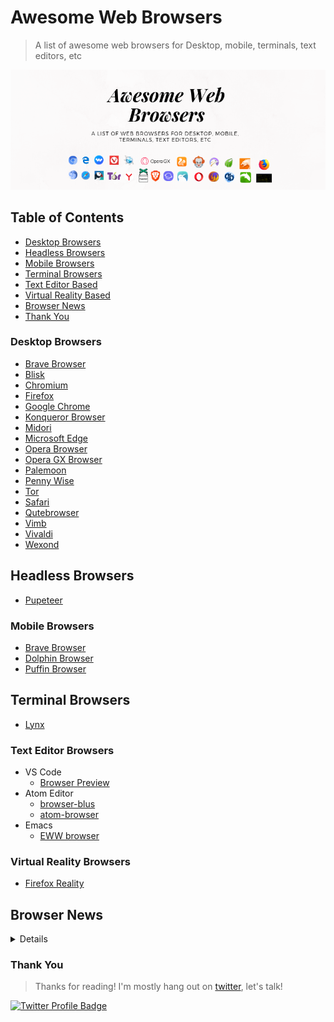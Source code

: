 # Awesome Web Browsers
> A list of awesome web browsers for Desktop, mobile, terminals, text editors, etc

<a href="https://twitter.com/cliffordfajard0"><img src="./media/images/cover.png" alt="Awesome Web Browsers Cover Image"></a>


## Table of Contents

- [Desktop Browsers](#desktop-browsers)
- [Headless Browsers](#headless-browsers)
- [Mobile Browsers](#mobile-browsers)
- [Terminal Browsers](#terminal-browsers)
- [Text Editor Based](#text-editor-browsers)
- [Virtual Reality Based](#virtual-reality-browsers)
- [Browser News](#browser-news)
- [Thank You](#thank-you)


### Desktop Browsers
- [Brave Browser](https://brave.com/)
- [Blisk](https://blisk.io/)
- [Chromium](https://www.chromium.org/getting-involved/download-chromium)
- [Firefox](https://www.mozilla.org/en-US/firefox/new/)
- [Google Chrome](https://www.google.com/chrome/b/)
- [Konqueror Browser](https://kde.org/applications/internet/org.kde.konqueror)
- [Midori](https://www.midori-browser.org/)
- [Microsoft Edge](https://www.microsoft.com/en-us/windows/microsoft-edge)
- [Opera Browser](https://www.opera.com/)
- [Opera GX Browser](https://www.opera.com/gx#start)
- [Palemoon](https://www.palemoon.org/)
- [Penny Wise](https://github.com/kamranahmedse/pennywise)
- [Tor](https://www.torproject.org/)
- [Safari](https://www.apple.com/safari/)
- [Qutebrowser](https://www.qutebrowser.org/)
- [Vimb](https://github.com/fanglingsu/vimb)
- [Vivaldi](https://vivaldi.com/)
- [Wexond](https://github.com/wexond/wexond)

## Headless Browsers
- [Pupeteer](https://github.com/GoogleChrome/puppeteer)


### Mobile Browsers
- [Brave Browser](https://brave.com/)
- [Dolphin Browser](http://dolphin.com/)
- [Puffin Browser](https://www.puffin.com/)

## Terminal Browsers
- [Lynx](http://lynx.browser.org/)


### Text Editor Browsers
- VS Code
	- [Browser Preview](https://marketplace.visualstudio.com/items?itemName=auchenberg.vscode-browser-preview)
- Atom Editor
	- [browser-blus](https://atom.io/packages/browser-plus)
	- [atom-browser](https://github.com/sean-codes/atom-browser)
- Emacs
	- [EWW browser](https://www.youtube.com/watch?v=GtFz19gj-m4)

### Virtual Reality Browsers
- [Firefox Reality](https://mixedreality.mozilla.org/)



## Browser News
<details>

 - Youtube
	- [YouTube - Google Chrome Developers Channel](https://www.youtube.com/channel/UCnUYZLuoy1rq1aVMwx4aTzw)
	- [Chrome University - Playlist of talks from Google's internal training for new Chrome engineers](https://www.youtube.com/playlist?list=PL9ioqAuyl6UIFAdsM5KU6P-hRJdh-BPmm)

 - Twitter Accounts
 	 - [Intent to Ship](https://twitter.com/intenttoship)
	 - [Microsoft Edge Dev](https://twitter.com/MSEdgeDev)
	 - [Microsoft Edge](https://twitter.com/MicrosoftEdge)
   - [Google Chrome](https://twitter.com/googlechrome)
   - [Chrome Developers](https://twitter.com/ChromiumDev)
   - [Chrome UX Report](https://twitter.com/ChromeUXReport)
	 - [Chrome DevTools](https://twitter.com/ChromeDevTools)
   - [Firefox Devtools](https://twitter.com/FirefoxDevTools)
   - [Firefox Nightly](https://twitter.com/FirefoxNightly)
   - [Firefox](https://twitter.com/firefox)
	 - [Spider Monkey JS](https://twitter.com/SpiderMonkeyJS)
	 - [V8](https://twitter.com/v8js)
	 - [W3C Technical Architecture Group](https://twitter.com/w3ctag)
	 - [W3C](https://twitter.com/w3c)
   - [Webkit](https://twitter.com/webkit)
   - [HTTP Archive](https://twitter.com/HTTPArchive)
   - [Lighthouse](https://twitter.com/____lighthouse)

	- Github
		- [Github - W3C Technical Architecture Group](https://github.com/w3ctag?type=source)
		- [W3C specs and API reviews](https://github.com/w3ctag/design-reviews)
		- [Github - Google Chrome](https://github.com/googlechrome)
		- [Github - Firefox](https://github.com/mozilla)
		- [Nagalfar - a toy web browser implemented in rust from scratch](https://github.com/maekawatoshiki/naglfar)
		- [Robinson - a toy web browser implemented in rust from scratch](https://github.com/mbrubeck/robinson)

	- Books
		- [High Performance Browser Networking](https://hpbn.co/)
		- [Architecture of Open Source Applications - Selenium Web Driver Implementation Overview](http://aosabook.org/en/selenium.html)
</details>




### Thank You
> Thanks for reading! I'm mostly hang out on [twitter](https://twitter.com/cliffordfajard0), let's talk!

<a href="https://twitter.com/cliffordfajard0"><img src="https://img.shields.io/twitter/follow/cliffordfajard0?style=social" alt="Twitter Profile Badge"/></a>


